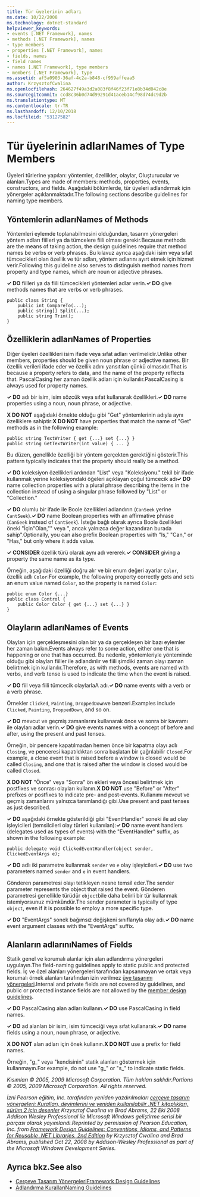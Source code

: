 ```yaml
---
title: Tür üyelerinin adları
ms.date: 10/22/2008
ms.technology: dotnet-standard
helpviewer_keywords:
- events [.NET Framework], names
- methods [.NET Framework], names
- type members
- properties [.NET Framework], names
- fields, names
- field names
- names [.NET Framework], type members
- members [.NET Framework], type
ms.assetid: af5a0903-36af-4c2a-b848-cf959affeaa5
author: KrzysztofCwalina
ms.openlocfilehash: 264627f49a3d2a083f8f46f23f71e8b34d042c8e
ms.sourcegitcommit: ccd8c36b0d74d99291d41aceb14cf98d74dc9d2b
ms.translationtype: MT
ms.contentlocale: tr-TR
ms.lasthandoff: 12/10/2018
ms.locfileid: "53127582"
---
```

# <a name="names-of-type-members"></a><span data-ttu-id="9c766-102">Tür üyelerinin adları</span><span class="sxs-lookup"><span data-stu-id="9c766-102">Names of Type Members</span></span>
<span data-ttu-id="9c766-103">Üyeleri türlerine yapılan: yöntemler, özellikler, olaylar, Oluşturucular ve alanları.</span><span class="sxs-lookup"><span data-stu-id="9c766-103">Types are made of members: methods, properties, events, constructors, and fields.</span></span> <span data-ttu-id="9c766-104">Aşağıdaki bölümlerde, tür üyeleri adlandırmak için yönergeler açıklanmaktadır.</span><span class="sxs-lookup"><span data-stu-id="9c766-104">The following sections describe guidelines for naming type members.</span></span>  
  
## <a name="names-of-methods"></a><span data-ttu-id="9c766-105">Yöntemlerin adları</span><span class="sxs-lookup"><span data-stu-id="9c766-105">Names of Methods</span></span>  
 <span data-ttu-id="9c766-106">Yöntemleri eylemde toplanabilmesini olduğundan, tasarım yönergeleri yöntem adları fiilleri ya da tümcelere fiili olması gerekir.</span><span class="sxs-lookup"><span data-stu-id="9c766-106">Because methods are the means of taking action, the design guidelines require that method names be verbs or verb phrases.</span></span> <span data-ttu-id="9c766-107">Bu kılavuz ayrıca aşağıdaki isim veya sıfat tümcecikleri olan özellik ve tür adları, yöntem adlarını ayırt etmek için hizmet verir.</span><span class="sxs-lookup"><span data-stu-id="9c766-107">Following this guideline also serves to distinguish method names from property and type names, which are noun or adjective phrases.</span></span>  
  
 <span data-ttu-id="9c766-108">**✓ DO** fiilleri ya da fiili tümcecikleri yöntemleri adlar verin.</span><span class="sxs-lookup"><span data-stu-id="9c766-108">**✓ DO** give methods names that are verbs or verb phrases.</span></span>  
  
```  
public class String {  
    public int CompareTo(...);  
    public string[] Split(...);  
    public string Trim();  
}  
```  
  
## <a name="names-of-properties"></a><span data-ttu-id="9c766-109">Özelliklerin adları</span><span class="sxs-lookup"><span data-stu-id="9c766-109">Names of Properties</span></span>  
 <span data-ttu-id="9c766-110">Diğer üyeleri özellikleri isim ifade veya sıfat adları verilmelidir.</span><span class="sxs-lookup"><span data-stu-id="9c766-110">Unlike other members, properties should be given noun phrase or adjective names.</span></span> <span data-ttu-id="9c766-111">Bir özellik verileri ifade eder ve özellik adını yansıtılan çünkü olmasıdır.</span><span class="sxs-lookup"><span data-stu-id="9c766-111">That is because a property refers to data, and the name of the property reflects that.</span></span> <span data-ttu-id="9c766-112">PascalCasing her zaman özellik adları için kullanılır.</span><span class="sxs-lookup"><span data-stu-id="9c766-112">PascalCasing is always used for property names.</span></span>  
  
 <span data-ttu-id="9c766-113">**✓ DO** adı bir isim, isim sözcük veya sıfat kullanarak özellikleri.</span><span class="sxs-lookup"><span data-stu-id="9c766-113">**✓ DO** name properties using a noun, noun phrase, or adjective.</span></span>  
  
 <span data-ttu-id="9c766-114">**X DO NOT** aşağıdaki örnekte olduğu gibi "Get" yöntemlerinin adıyla aynı özelliklere sahiptir:</span><span class="sxs-lookup"><span data-stu-id="9c766-114">**X DO NOT** have properties that match the name of "Get" methods as in the following example:</span></span>  
  
 `public string TextWriter { get {...} set {...} }`  
 `public string GetTextWriter(int value) { ... }`  
  
 <span data-ttu-id="9c766-115">Bu düzen, genellikle özelliği bir yöntem gerçekten gerektiğini gösterir.</span><span class="sxs-lookup"><span data-stu-id="9c766-115">This pattern typically indicates that the property should really be a method.</span></span>  
  
 <span data-ttu-id="9c766-116">**✓ DO** koleksiyon özellikleri ardından "List" veya "Koleksiyonu." tekil bir ifade kullanmak yerine koleksiyondaki öğeleri açıklayan çoğul tümcecik adı</span><span class="sxs-lookup"><span data-stu-id="9c766-116">**✓ DO** name collection properties with a plural phrase describing the items in the collection instead of using a singular phrase followed by "List" or "Collection."</span></span>  
  
 <span data-ttu-id="9c766-117">**✓ DO** olumlu bir ifade ile Boole özellikleri adlandırın (`CanSeek` yerine `CantSeek`).</span><span class="sxs-lookup"><span data-stu-id="9c766-117">**✓ DO** name Boolean properties with an affirmative phrase (`CanSeek` instead of `CantSeek`).</span></span> <span data-ttu-id="9c766-118">İsteğe bağlı olarak ayrıca Boole özellikleri öneki "İçin"Olan,"" veya ", ancak yalnızca değer kazandıran burada sahip".</span><span class="sxs-lookup"><span data-stu-id="9c766-118">Optionally, you can also prefix Boolean properties with "Is," "Can," or "Has," but only where it adds value.</span></span>  
  
 <span data-ttu-id="9c766-119">**✓ CONSIDER** özellik türü olarak aynı adı vererek.</span><span class="sxs-lookup"><span data-stu-id="9c766-119">**✓ CONSIDER** giving a property the same name as its type.</span></span>  
  
 <span data-ttu-id="9c766-120">Örneğin, aşağıdaki özelliği doğru alır ve bir enum değeri ayarlar `Color`, özellik adlı `Color`:</span><span class="sxs-lookup"><span data-stu-id="9c766-120">For example, the following property correctly gets and sets an enum value named `Color`, so the property is named `Color`:</span></span>  
  
```  
public enum Color {...}  
public class Control {  
    public Color Color { get {...} set {...} }  
}  
```  
  
## <a name="names-of-events"></a><span data-ttu-id="9c766-121">Olayların adları</span><span class="sxs-lookup"><span data-stu-id="9c766-121">Names of Events</span></span>  
 <span data-ttu-id="9c766-122">Olayları için gerçekleşmesini olan bir ya da gerçekleşen bir bazı eylemler her zaman bakın.</span><span class="sxs-lookup"><span data-stu-id="9c766-122">Events always refer to some action, either one that is happening or one that has occurred.</span></span> <span data-ttu-id="9c766-123">Bu nedenle, yöntemleriyle yönteminde olduğu gibi olayları fiiller ile adlandırılır ve fiili şimdiki zaman olayı zaman belirtmek için kullanılır.</span><span class="sxs-lookup"><span data-stu-id="9c766-123">Therefore, as with methods, events are named with verbs, and verb tense is used to indicate the time when the event is raised.</span></span>  
  
 <span data-ttu-id="9c766-124">**✓ DO** fiil veya fiili tümcecik olaylarlaA adı.</span><span class="sxs-lookup"><span data-stu-id="9c766-124">**✓ DO** name events with a verb or a verb phrase.</span></span>  
  
 <span data-ttu-id="9c766-125">Örnekler `Clicked`, `Painting`, `DroppedDown`ve benzeri.</span><span class="sxs-lookup"><span data-stu-id="9c766-125">Examples include `Clicked`, `Painting`, `DroppedDown`, and so on.</span></span>  
  
 <span data-ttu-id="9c766-126">**✓ DO** mevcut ve geçmiş zamanlarını kullanarak önce ve sonra bir kavramı ile olayları adlar verin.</span><span class="sxs-lookup"><span data-stu-id="9c766-126">**✓ DO** give events names with a concept of before and after, using the present and past tenses.</span></span>  
  
 <span data-ttu-id="9c766-127">Örneğin, bir pencere kapatılmadan hemen önce bir kapatma olayı adlı `Closing`, ve penceresi kapatıldıktan sonra başlatan bir çağrılabilir `Closed`.</span><span class="sxs-lookup"><span data-stu-id="9c766-127">For example, a close event that is raised before a window is closed would be called `Closing`, and one that is raised after the window is closed would be called `Closed`.</span></span>  
  
 <span data-ttu-id="9c766-128">**X DO NOT** "Önce" veya "Sonra" ön ekleri veya öncesi belirtmek için postfixes ve sonrası olayları kullanın.</span><span class="sxs-lookup"><span data-stu-id="9c766-128">**X DO NOT** use "Before" or "After" prefixes or postfixes to indicate pre- and post-events.</span></span> <span data-ttu-id="9c766-129">Kullanımı mevcut ve geçmiş zamanlarını yalnızca tanımlandığı gibi.</span><span class="sxs-lookup"><span data-stu-id="9c766-129">Use present and past tenses as just described.</span></span>  
  
 <span data-ttu-id="9c766-130">**✓ DO** aşağıdaki örnekte gösterildiği gibi "EventHandler" soneki ile ad olay işleyicileri (temsilcileri olay türleri kullanılan):</span><span class="sxs-lookup"><span data-stu-id="9c766-130">**✓ DO** name event handlers (delegates used as types of events) with the "EventHandler" suffix, as shown in the following example:</span></span>  
  
 `public delegate void ClickedEventHandler(object sender, ClickedEventArgs e);`  
  
 <span data-ttu-id="9c766-131">**✓ DO** adlı iki parametre kullanmak `sender` ve `e` olay işleyicileri.</span><span class="sxs-lookup"><span data-stu-id="9c766-131">**✓ DO** use two parameters named `sender` and `e` in event handlers.</span></span>  
  
 <span data-ttu-id="9c766-132">Gönderen parametresi olayı tetikleyen nesne temsil eder.</span><span class="sxs-lookup"><span data-stu-id="9c766-132">The sender parameter represents the object that raised the event.</span></span> <span data-ttu-id="9c766-133">Gönderen parametresi genellikle türüdür `object`bile daha belirli bir tür kullanmak istemiyorsunuz mümkündür.</span><span class="sxs-lookup"><span data-stu-id="9c766-133">The sender parameter is typically of type `object`, even if it is possible to employ a more specific type.</span></span>  
  
 <span data-ttu-id="9c766-134">**✓ DO** "EventArgs" sonek bağımsız değişkeni sınıflarıyla olay adı.</span><span class="sxs-lookup"><span data-stu-id="9c766-134">**✓ DO** name event argument classes with the "EventArgs" suffix.</span></span>  
  
## <a name="names-of-fields"></a><span data-ttu-id="9c766-135">Alanların adlarını</span><span class="sxs-lookup"><span data-stu-id="9c766-135">Names of Fields</span></span>  
 <span data-ttu-id="9c766-136">Statik genel ve korumalı alanlar için alan adlandırma yönergeleri uygulayın.</span><span class="sxs-lookup"><span data-stu-id="9c766-136">The field-naming guidelines apply to static public and protected fields.</span></span> <span data-ttu-id="9c766-137">İç ve özel alanları yönergeleri tarafından kapsanmayan ve ortak veya korumalı örnek alanları tarafından izin verilmez [üye tasarımı yönergeleri](../../../docs/standard/design-guidelines/member.md).</span><span class="sxs-lookup"><span data-stu-id="9c766-137">Internal and private fields are not covered by guidelines, and public or protected instance fields are not allowed by the [member design guidelines](../../../docs/standard/design-guidelines/member.md).</span></span>  
  
 <span data-ttu-id="9c766-138">**✓ DO** PascalCasing alan adları kullanın.</span><span class="sxs-lookup"><span data-stu-id="9c766-138">**✓ DO** use PascalCasing in field names.</span></span>  
  
 <span data-ttu-id="9c766-139">**✓ DO** ad alanları bir isim, isim tümceciği veya sıfat kullanarak.</span><span class="sxs-lookup"><span data-stu-id="9c766-139">**✓ DO** name fields using a noun, noun phrase, or adjective.</span></span>  
  
 <span data-ttu-id="9c766-140">**X DO NOT** alan adları için önek kullanın.</span><span class="sxs-lookup"><span data-stu-id="9c766-140">**X DO NOT** use a prefix for field names.</span></span>  
  
 <span data-ttu-id="9c766-141">Örneğin, "g_" veya "kendisinin" statik alanları göstermek için kullanmayın.</span><span class="sxs-lookup"><span data-stu-id="9c766-141">For example, do not use "g_" or "s_" to indicate static fields.</span></span>  
  
 <span data-ttu-id="9c766-142">*Kısımları © 2005, 2009 Microsoft Corporation. Tüm hakları saklıdır.*</span><span class="sxs-lookup"><span data-stu-id="9c766-142">*Portions © 2005, 2009 Microsoft Corporation. All rights reserved.*</span></span>  
  
 <span data-ttu-id="9c766-143">*İzni Pearson eğitim, Inc. tarafından yeniden yazdırılmaları [çerçeve tasarım yönergeleri: Kuralları, deyimlerini ve yeniden kullanılabilir .NET kitaplıkları, sürüm 2 için desenler](https://www.informit.com/store/framework-design-guidelines-conventions-idioms-and-9780321545619) Krzysztof Cwalina ve Brad Abrams, 22 Eki 2008 Addison Wesley Professional ile Microsoft Windows geliştirme serisi bir parçası olarak yayımlandı.*</span><span class="sxs-lookup"><span data-stu-id="9c766-143">*Reprinted by permission of Pearson Education, Inc. from [Framework Design Guidelines: Conventions, Idioms, and Patterns for Reusable .NET Libraries, 2nd Edition](https://www.informit.com/store/framework-design-guidelines-conventions-idioms-and-9780321545619) by Krzysztof Cwalina and Brad Abrams, published Oct 22, 2008 by Addison-Wesley Professional as part of the Microsoft Windows Development Series.*</span></span>  
  
## <a name="see-also"></a><span data-ttu-id="9c766-144">Ayrıca bkz.</span><span class="sxs-lookup"><span data-stu-id="9c766-144">See also</span></span>

- [<span data-ttu-id="9c766-145">Çerçeve Tasarım Yönergeleri</span><span class="sxs-lookup"><span data-stu-id="9c766-145">Framework Design Guidelines</span></span>](../../../docs/standard/design-guidelines/index.md)  
- [<span data-ttu-id="9c766-146">Adlandırma Kuralları</span><span class="sxs-lookup"><span data-stu-id="9c766-146">Naming Guidelines</span></span>](../../../docs/standard/design-guidelines/naming-guidelines.md)
